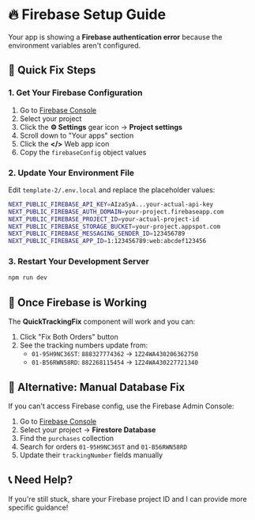 # 🔥 Firebase Setup Guide

Your app is showing a **Firebase authentication error** because the environment variables aren't configured.

## 🚀 Quick Fix Steps

### 1. Get Your Firebase Configuration
1. Go to [Firebase Console](https://console.firebase.google.com)
2. Select your project
3. Click the **⚙️ Settings** gear icon → **Project settings**
4. Scroll down to "Your apps" section
5. Click the **</>** Web app icon
6. Copy the `firebaseConfig` object values

### 2. Update Your Environment File
Edit `template-2/.env.local` and replace the placeholder values:

```bash
NEXT_PUBLIC_FIREBASE_API_KEY=AIzaSyA...your-actual-api-key
NEXT_PUBLIC_FIREBASE_AUTH_DOMAIN=your-project.firebaseapp.com  
NEXT_PUBLIC_FIREBASE_PROJECT_ID=your-actual-project-id
NEXT_PUBLIC_FIREBASE_STORAGE_BUCKET=your-project.appspot.com
NEXT_PUBLIC_FIREBASE_MESSAGING_SENDER_ID=123456789
NEXT_PUBLIC_FIREBASE_APP_ID=1:123456789:web:abcdef123456
```

### 3. Restart Your Development Server
```bash
npm run dev
```

## 🎯 Once Firebase is Working

The **QuickTrackingFix** component will work and you can:
1. Click "Fix Both Orders" button
2. See the tracking numbers update from:
   - `01-95H9NC36ST`: `888327774362` → `1Z24WA430206362750`
   - `01-B56RWN58RD`: `882268115454` → `1Z24WA430227721340`

## 🔧 Alternative: Manual Database Fix

If you can't access Firebase config, use the Firebase Admin Console:
1. Go to [Firebase Console](https://console.firebase.google.com)
2. Select your project → **Firestore Database**
3. Find the `purchases` collection
4. Search for orders `01-95H9NC36ST` and `01-B56RWN58RD`
5. Update their `trackingNumber` fields manually

## 📞 Need Help?

If you're still stuck, share your Firebase project ID and I can provide more specific guidance! 